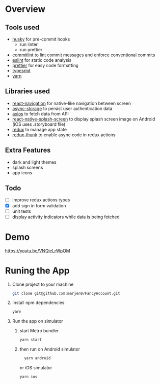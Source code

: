 # Overview

## Tools used

- [husky](https://typicode.github.io/husky/#/) for pre-commit hooks
  - run linter
  - run prettier
- [commitlint](https://github.com/conventional-changelog/commitlint) to lint commit messages and enforce conventional commits
- [eslint](https://eslint.org/) for static code analysis
- [prettier](https://prettier.io/) for easy code formatting
- [typesript](https://www.typescriptlang.org/)
- [yarn](https://yarnpkg.com/)

## Libraries used

- [react-navigation](https://reactnavigation.org/) for native-like navigation between screen
- [async-storage](https://github.com/react-native-async-storage/async-storage#readme) to persist user authentication data
- [axios](https://github.com/axios/axios) to fetch data from API
- [react-native-splash-screen](https://github.com/crazycodeboy/react-native-splash-screen) to display splash screen image on Android (iOS uses .storyboard file)
- [redux](https://redux.js.org/) to manage app state
- [redux-thunk](https://github.com/reduxjs/redux-thunk) to enable async code in redux actions

## Extra Features

- dark and light themes
- splash screens
- app icons

## Todo

- [ ] improve redux actions types
- [x] add sign in form validation
- [ ] unit tests
- [ ] display activity indicators while data is being fetched

# Demo

https://youtu.be/VNQieLrWpOM

# Runing the App

1.  Clone project to your machine
    ```bash
    git clone git@github.com:marjen0/FancyAccount.git
    ```
2.  Install npm dependencies
    ```bash
    yarn
    ```
3.  Run the app on simulator

    1.  start Metro bundler

        ```bash
        yarn start
        ```

    2.  then run on Android simulator

        ```bash
          yarn android
        ```

        or iOS simulator

        ```bash
        yarn ios
        ```
